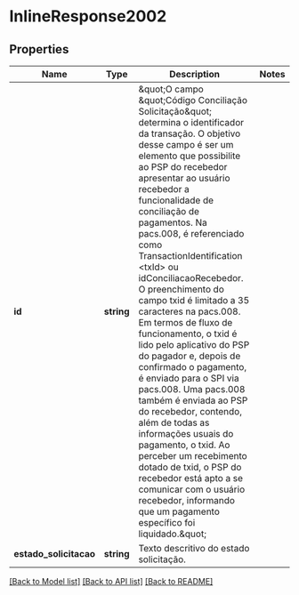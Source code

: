 # InlineResponse2002

## Properties
Name | Type | Description | Notes
------------ | ------------- | ------------- | -------------
**id** | **string** | \&quot;O campo \&quot;Código Conciliação Solicitação\&quot; determina o identificador da transação. O objetivo desse campo é ser um elemento que possibilite ao PSP do recebedor apresentar ao usuário recebedor a funcionalidade de conciliação de pagamentos.  Na pacs.008, é referenciado como TransactionIdentification &lt;txId&gt; ou idConciliacaoRecebedor. O preenchimento do campo txid é limitado a 35 caracteres na pacs.008.  Em termos de fluxo de funcionamento, o txid é lido pelo aplicativo do PSP do pagador e, depois de confirmado o pagamento, é enviado para o SPI via pacs.008. Uma pacs.008 também é enviada ao PSP do recebedor, contendo, além de todas as informações usuais do pagamento, o txid. Ao perceber um recebimento dotado de txid, o PSP do recebedor está apto a se comunicar com o usuário recebedor, informando que um pagamento específico foi liquidado.\&quot; | 
**estado_solicitacao** | **string** | Texto descritivo do estado solicitação. | 

[[Back to Model list]](../../README.md#documentation-for-models) [[Back to API list]](../../README.md#documentation-for-api-endpoints) [[Back to README]](../../README.md)

